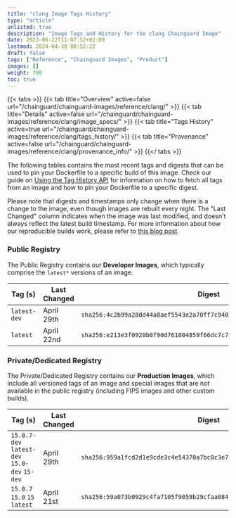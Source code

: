 ```yaml
---
title: "clang Image Tags History"
type: "article"
unlisted: true
description: "Image Tags and History for the clang Chainguard Image"
date: 2023-06-22T11:07:52+02:00
lastmod: 2024-04-30 00:52:22
draft: false
tags: ["Reference", "Chainguard Images", "Product"]
images: []
weight: 700
toc: true
---
```


{{< tabs >}}
{{< tab title="Overview" active=false url="/chainguard/chainguard-images/reference/clang/" >}}
{{< tab title="Details" active=false url="/chainguard/chainguard-images/reference/clang/image_specs/" >}}
{{< tab title="Tags History" active=true url="/chainguard/chainguard-images/reference/clang/tags_history/" >}}
{{< tab title="Provenance" active=false url="/chainguard/chainguard-images/reference/clang/provenance_info/" >}}
{{</ tabs >}}

The following tables contains the most recent tags and digests that can be used to pin your Dockerfile to a specific build of this image. Check our guide on [Using the Tag History API](/chainguard/chainguard-images/using-the-tag-history-api/) for information on how to fetch all tags from an image and how to pin your Dockerfile to a specific digest.

Please note that digests and timestamps only change when there is a change to the image, even though images are rebuilt every night. The "Last Changed" column indicates when the image was last modified, and doesn't always reflect the latest build timestamp. For more information about how our reproducible builds work, please refer to [this blog post](https://www.chainguard.dev/unchained/reproducing-chainguards-reproducible-image-builds).

### Public Registry
The Public Registry contains our **Developer Images**, which typically comprise the `latest*` versions of an image.

| Tag (s)       | Last Changed | Digest                                                                    |
|---------------|--------------|---------------------------------------------------------------------------|
|  `latest-dev` | April 29th   | `sha256:4c2b99a28dd44a8aef5543e2a70ff7c940e34cf36db9d70a6d6788a1be8f40fc` |
|  `latest`     | April 22nd   | `sha256:e213e3f0920b0f90d761004859f66dc7c784707db9bf386f1dcad8809edad058` |


### Private/Dedicated Registry
The Private/Dedicated Registry contains our **Production Images**, which include all versioned tags of an image and special images that are not available in the public registry (including FIPS images and other custom builds).

| Tag (s)                                        | Last Changed | Digest                                                                    |
|------------------------------------------------|--------------|---------------------------------------------------------------------------|
|  `15.0.7-dev` `latest-dev` `15.0-dev` `15-dev` | April 29th   | `sha256:959a1fcd2d1e9cde3c4e54370a7bc0c3e74e5122f15f4c23028dde0d19f4253b` |
|  `15.0.7` `15.0` `15` `latest`                 | April 21st   | `sha256:59a073b0929c4fa7105f9059b29cfaa0847af7796d926191f48f5fd353718727` |

